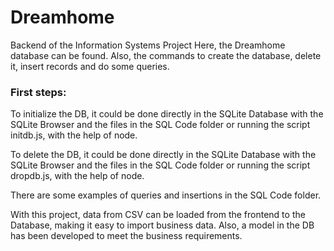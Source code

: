 # Dreamhome
Backend of the Information Systems Project
Here, the Dreamhome database can be found.
Also, the commands to create the database, delete it, insert records and do some queries.

### First steps:
To initialize the DB, it could be done directly in the SQLite Database with the SQLite Browser and the files in the SQL Code folder or running the script initdb.js, with the help of node.

To delete the DB, it could be done directly in the SQLite Database with the SQLite Browser and the files in the SQL Code folder or running the script dropdb.js, with the help of node.

There are some examples of queries and insertions in the SQL Code folder.

With this project, data from CSV can be loaded from the frontend to the Database, making it easy to import business data. Also, a model in the DB has been developed to meet the business requirements.
